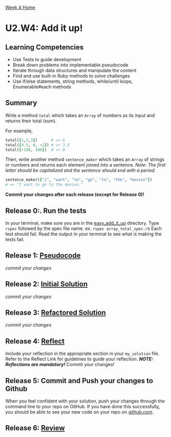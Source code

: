 [Week 4 Home](../../)

# U2.W4: Add it up!


## Learning Competencies
- Use Tests to guide development
- Break down problems into implementable pseudocode
- Iterate through data structures and manipulate the content
- Find and use built-in Ruby methods to solve challenges
- Use if/else statements, string methods, while/until loops, Enumerable#each methods


## Summary
Write a method `total` which takes an `Array` of numbers as its input and returns their total (sum).

For example,

```ruby
total([1,2,3])      # => 6
total([4.5, 0, -1]) # => 3.5
total([-100, 100])  # => 0
```

Then, write another method `sentence_maker` which takes an `Array` of strings or numbers and returns 
each element joined into a sentence. 
*Note: The first letter should be capitalized and the sentence should end with a period.*

```ruby
sentence_maker(["i", "want", "to", "go", "to", "the", "movies"]) 
# => "I want to go to the movies."
```

**Commit your changes after each release (except for Release 0)!**

## Release 0:. Run the tests
In your terminal, make sure you are in the [easy_add_it_up](./) directory. Type `rspec` followed by the spec file name. ex. `rspec array_total_spec.rb`
Each test should fail. Read the output in your terminal to see what is making the tests fail.

## Release 1: [Pseudocode](https://github.com/Devbootcamp/phase-0-handbook/blob/master/coding-references/pseudocode.md) 
*commit your changes*

## Release 2: [Initial Solution](https://github.com/Devbootcamp/phase-0-handbook/blob/master/coding-references/initial-solution.md) 
*commit your changes*

## Release 3: [Refactored Solution](https://github.com/Devbootcamp/phase-0-handbook/blob/master/coding-references/refactoring.md) 
*commit your changes*

## Release 4:  [Reflect](https://github.com/Devbootcamp/phase-0-handbook/blob/master/coding-references/reflection-guidelines.md) 
Include your reflection in the appropriate section in your `my_solution` file. Refer to the Reflect Link for guidelines to guide your reflection. ***NOTE: Reflections are mandatory!*** Commit your changes!

## Release 5: Commit and Push your changes to Github
When you feel confident with your solution, push your changes through the command line to your repo on GitHub. 
If you have done this successfully, you should be able to see your new code on your repo on [github.com](https://github.com).

## Release 6: [Review](https://github.com/Devbootcamp/phase-0-handbook/blob/master/coding-references/review.md)
